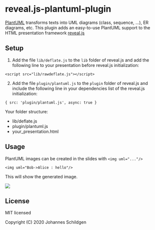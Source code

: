 # reveal.js-plantuml-plugin

[PlantUML](https://plantuml.com/) transforms texts into UML diagrams (class, sequence, ...), ER diagrams, etc. This plugin adds an easy-to-use PlantUML support to the HTML presentation framework [reveal.js](https://github.com/hakimel/reveal.js)

## Setup

1. Add the file `lib/deflate.js` to the `lib` folder of reveal.js and add the following line to your presentation before reveal.js initialization:
```
<script src="lib/rawdeflate.js"></script>
```

2. Add the file `plugin/plantuml.js` to the `plugin` folder of reveal.js and include the following line in your dependencies list of the reveal.js initialization:

```
{ src: 'plugin/plantuml.js', async: true }
```

Your folder structure:
* lib/deflate.js
* plugin/plantuml.js
* your_presentation.html

## Usage

PlantUML images can be created in the slides with `<img uml="..."/>` 

```<img uml="Bob->Alice : hello"/>```

This will show the generated image.

![](http://www.plantuml.com/plantuml/img/SyfFqhLppCbCJbMmKiX8pSd91m00)

## License

MIT licensed

Copyright (C) 2020 Johannes Schildgen
